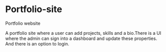 # Portfolio-site
Portfolio website

A portfolio site where a user can add projects, skills and a bio.There is a UI where the admin can sign into a dashboard and update these properties. And there is an option to login.
